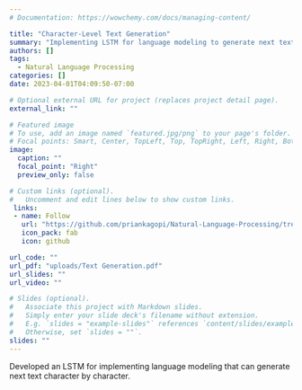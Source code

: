 ```yaml
---
# Documentation: https://wowchemy.com/docs/managing-content/

title: "Character-Level Text Generation"
summary: "Implementing LSTM for language modeling to generate next text character by character using Shakespeare's Sonnet"
authors: []
tags: 
  - Natural Language Processing
categories: []
date: 2023-04-01T04:09:50-07:00

# Optional external URL for project (replaces project detail page).
external_link: ""

# Featured image
# To use, add an image named `featured.jpg/png` to your page's folder.
# Focal points: Smart, Center, TopLeft, Top, TopRight, Left, Right, BottomLeft, Bottom, BottomRight.
image:
  caption: ""
  focal_point: "Right"
  preview_only: false

# Custom links (optional).
#   Uncomment and edit lines below to show custom links.
 links:
 - name: Follow
   url: "https://github.com/priankagopi/Natural-Language-Processing/tree/main/Character-Level%20Language%20Modeling%20with%20LSTM"
   icon_pack: fab
   icon: github

url_code: ""
url_pdf: "uploads/Text Generation.pdf"
url_slides: ""
url_video: ""

# Slides (optional).
#   Associate this project with Markdown slides.
#   Simply enter your slide deck's filename without extension.
#   E.g. `slides = "example-slides"` references `content/slides/example-slides.md`.
#   Otherwise, set `slides = ""`.
slides: ""
---
```


Developed an LSTM for implementing language modeling that can generate next text character by character.
